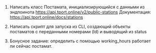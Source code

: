 1) Написать класс Постамата, инициализирующийся с данными из эндпоинота https://api.tport.online/v2/public-stations
Документация: https://api.tport.online/docs/stations
 
2) Написать скрипт для запуска из CLI, создающий объекты постаматов с переданными номерами (Id) и выводящий из status
 
3) Бонусное задание: определить с помощью working_hours работает ли сейчас постамат.